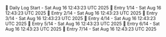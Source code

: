 📅 Daily Log Start - Sat Aug 16 12:43:23 UTC 2025
📌 Entry 1/14 - Sat Aug 16 12:43:23 UTC 2025
📌 Entry 2/14 - Sat Aug 16 12:43:23 UTC 2025
📌 Entry 3/14 - Sat Aug 16 12:43:23 UTC 2025
📌 Entry 4/14 - Sat Aug 16 12:43:23 UTC 2025
📌 Entry 5/14 - Sat Aug 16 12:43:23 UTC 2025
📌 Entry 6/14 - Sat Aug 16 12:43:23 UTC 2025
📌 Entry 7/14 - Sat Aug 16 12:43:23 UTC 2025
